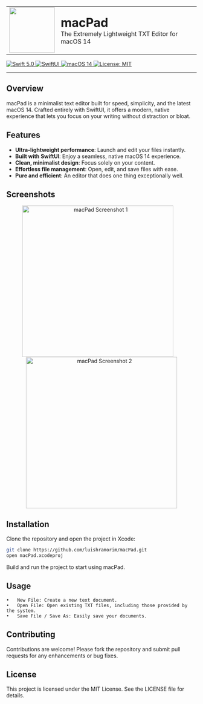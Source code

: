 <table>
  <tr>
    <td><img src="https://github.com/user-attachments/assets/59ecfd6f-181b-4111-ae19-23ea9db23ee9" width="120"></td>
    <td>
      <h1 style="margin: 0;">macPad</h1>
      <p style="margin: 0;">The Extremely Lightweight TXT Editor for macOS 14</p>
    </td>
  </tr>
</table>

<p align="flex-start">
  <a href="https://developer.apple.com/swift/">
    <img src="https://img.shields.io/badge/Swift-5.0-orange.svg" alt="Swift 5.0">
  </a>
  <a href="https://developer.apple.com/xcode/swiftui/">
    <img src="https://img.shields.io/badge/SwiftUI-Yes-brightgreen.svg" alt="SwiftUI">
  </a>
  <a href="https://www.apple.com/macos/">
    <img src="https://img.shields.io/badge/macOS-14-blue.svg" alt="macOS 14">
  </a>
  <a href="LICENSE">
    <img src="https://img.shields.io/badge/License-MIT-blue.svg" alt="License: MIT">
  </a>
</p>

<hr>

## Overview

macPad is a minimalist text editor built for speed, simplicity, and the latest macOS 14. Crafted entirely with SwiftUI, it offers a modern, native experience that lets you focus on your writing without distraction or bloat.

## Features

- **Ultra-lightweight performance**: Launch and edit your files instantly.
- **Built with SwiftUI**: Enjoy a seamless, native macOS 14 experience.
- **Clean, minimalist design**: Focus solely on your content.
- **Effortless file management**: Open, edit, and save files with ease.
- **Pure and efficient**: An editor that does one thing exceptionally well.

## Screenshots

<div align="center">
  <img src="https://github.com/user-attachments/assets/a16a699c-5750-463f-8f15-ed49aa4d3d9e" alt="macPad Screenshot 1" width="400px" style="margin-right: 20px;">
  <img src="https://github.com/user-attachments/assets/16b3590c-3926-450e-8be5-14a870dadc66" alt="macPad Screenshot 2" width="400px">
</div>

## Installation

Clone the repository and open the project in Xcode:

```bash
git clone https://github.com/luishramorim/macPad.git
open macPad.xcodeproj
```

Build and run the project to start using macPad.

## Usage

	•	New File: Create a new text document.
	•	Open File: Open existing TXT files, including those provided by the system.
	•	Save File / Save As: Easily save your documents.

## Contributing

Contributions are welcome! Please fork the repository and submit pull requests for any enhancements or bug fixes.

## License

This project is licensed under the MIT License. See the LICENSE file for details.
